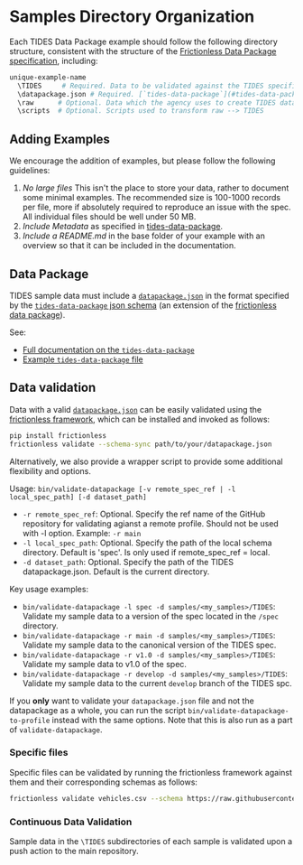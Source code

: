 # Samples Directory Organization

Each TIDES Data Package example should follow the following directory structure, consistent with the structure of the [Frictionless Data Package specification](https://specs.frictionlessdata.io/data-package/), including:

```sh
unique-example-name
  \TIDES     # Required. Data to be validated against the TIDES specification
  \datapackage.json # Required. [`tides-data-package`](#tides-data-package) metadata
  \raw      # Optional. Data which the agency uses to create TIDES data
  \scripts  # Optional. Scripts used to transform raw --> TIDES
```

[tides-datapackage-profile]:.docs/datapackage
[tides-datapackage-profile-json]:.spec/tides-datapackage-profile.json
[template-datapackage]:./samples/template/TIDES/datapackage.json"

## Adding Examples

We encourage the addition of examples, but please follow the following guidelines:

1. *No large files* This isn't the place to store your data, rather to document some minimal examples.  The recommended size is 100-1000 records per file, more if absolutely required to reproduce an issue with the spec.  All individual files should be well under 50 MB.  
2. *Include Metadata* as specified in [tides-data-package](#data-package).
3. *Include a README.md* in the base folder of your example with an overview so that it can be included in the documentation.

## Data Package

TIDES sample data must include a [`datapackage.json`][tides-datapackage-profile] in the format specified by the [`tides-data-package` json schema][tides-datapackage-profile-json] (an extension of the [frictionless data package](https://specs.frictionlessdata.io/data-package/)).  

See:

- [Full documentation on the `tides-data-package`][tides-datapackage-profile]
- [Example `tides-data-package` file][template-datapackage]

## Data validation

Data with a valid [`datapackage.json`](#data-package) can be easily validated using the [frictionless framework](https://framework.frictionlessdata.io/), which can be installed and invoked as follows:

```bash
pip install frictionless
frictionless validate --schema-sync path/to/your/datapackage.json
```

Alternatively, we also provide a wrapper script to provide some additional flexibility and options.

Usage: `bin/validate-datapackage [-v remote_spec_ref | -l local_spec_path] [-d dataset_path]`

- `-r remote_spec_ref`: Optional. Specify the ref name of the GitHub repository for validating agianst
    a remote profile. Should not be used with -l option. Example: `-r main`
- `-l local_spec_path`: Optional. Specify the path of the local schema directory.
    Default is 'spec'. Is only used if remote_spec_ref = local.
- `-d dataset_path`: Optional. Specify the path of the TIDES datapackage.json.
    Default is the current directory.

Key usage examples:

- `bin/validate-datapackage -l spec -d samples/<my_samples>/TIDES`: Validate my sample data to a version of the spec located in the `/spec` directory.
- `bin/validate-datapackage -r main -d samples/<my_samples>/TIDES`: Validate my sample data to the canonical version of the TIDES spec.
- `bin/validate-datapackage -r v1.0 -d samples/<my_samples>/TIDES`: Validate my sample data to v1.0 of the spec.
- `bin/validate-datapackage -r develop -d samples/<my_samples>/TIDES`: Validate my sample data to the current `develop` branch of the TIDES spc.

If you **only** want to validate your `datapackage.json` file and not the datapackage as a whole, you can run the script `bin/validate-datapackage-to-profile` instead with the same options. Note that this is also run as a part of `validate-datapackage`.

### Specific files

Specific files can be validated by running the frictionless framework against them and their corresponding schemas as follows:

```sh
frictionless validate vehicles.csv --schema https://raw.githubusercontent.com/TIDES-transit/TIDES/main/spec/vehicles.schema.json
```

### Continuous Data Validation

Sample data in the `\TIDES` subdirectories of each sample is validated upon a push action to the main repository.
